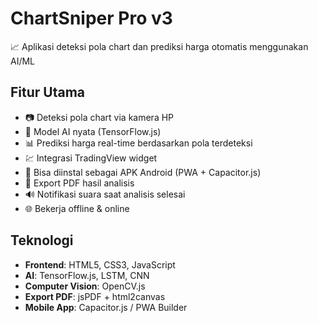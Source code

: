 # ChartSniper Pro v3

📈 Aplikasi deteksi pola chart dan prediksi harga otomatis menggunakan AI/ML

## Fitur Utama
- 📷 Deteksi pola chart via kamera HP
- 🧠 Model AI nyata (TensorFlow.js)
- 📊 Prediksi harga real-time berdasarkan pola terdeteksi
- 💹 Integrasi TradingView widget
- 📱 Bisa diinstal sebagai APK Android (PWA + Capacitor.js)
- 📄 Export PDF hasil analisis
- 🔊 Notifikasi suara saat analisis selesai
- 🌐 Bekerja offline & online

## Teknologi
- **Frontend**: HTML5, CSS3, JavaScript
- **AI**: TensorFlow.js, LSTM, CNN
- **Computer Vision**: OpenCV.js
- **Export PDF**: jsPDF + html2canvas
- **Mobile App**: Capacitor.js / PWA Builder
